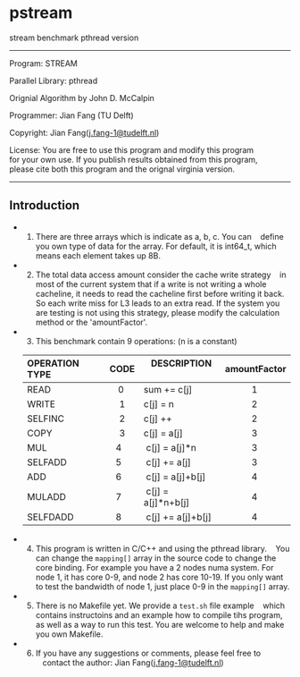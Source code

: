 # pstream
stream benchmark pthread version

--------------------------------------------------------------

 Program: STREAM
 
 Parallel Library: pthread
 
 Orignial Algorithm by John D. McCalpin
 
 Programmer: Jian Fang (TU Delft)
 
 Copyright: Jian Fang(j.fang-1@tudelft.nl)
 
 License: You are free to use this program and modify this program\
 for your own use. If you publish results obtained from this program, please cite both this program and the orignal virginia version.

--------------------------------------------------------------


## Introduction

* 1. There are three arrays which is indicate as a, b, c. You can
   define you own type of data for the array. For default, it is
   int64_t, which means each element takes up 8B.

* 2. The total data access amount consider the cache write strategy
   in most of the current system that if a write is not writing a
   whole cacheline, it needs to read the cacheline first before 
   writing it back. So each write miss for L3 leads to an extra
   read. If the system you are testing is not using this strategy,
   please modify the calculation method or the 'amountFactor'.

* 3. This benchmark contain 9 operations:   (n is a constant)

  |  OPERATION TYPE | CODE |    DESCRIPTION    | amountFactor|
  |:----------------|:----:|:------------------|:-----------:|
  |  READ           |  0   | sum += c[j]       |      1      |
  |  WRITE          |  1   | c[j] = n          |      2      |
  |  SELFINC        |  2   | c[j] ++           |      2      |
  |  COPY           |  3   | c[j] = a[j]       |      3      |
  |  MUL            |  4   | c[j] = a[j]*n     |      3      |
  |  SELFADD        |  5   | c[j] += a[j]      |      3      |
  |  ADD            |  6   | c[j] = a[j]+b[j]  |      4      |
  |  MULADD         |  7   | c[j] = a[j]*n+b[j]|      4      |
  |  SELFDADD       |  8   | c[j] += a[j]+b[j] |      4      |
    
* 4. This program is written in C/C++ and using the pthread library.
   You can change the `mapping[]` array in the source code to
   change the core binding. For example you have a 2 nodes numa
   system. For node 1, it has core 0-9, and node 2 has core
   10-19. If you only want to test the bandwidth of node 1,
   just place 0-9 in the `mapping[]` array.
   
* 5. There is no Makefile yet. We provide a `test.sh` file example
   which contains instructoins and an example how to compile tihs
   program, as well as a way to run this test. You are welcome to
   help and make you own Makefile.
   
* 6. If you have any suggestions or comments, please feel free to\
   contact the author:
   Jian Fang(j.fang-1@tudelft.nl)
